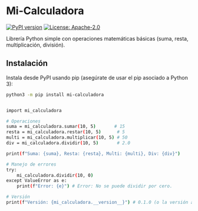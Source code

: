 # Mi-Calculadora

[![PyPI version](https://badge.fury.io/py/mi-calculadora.svg)](https://badge.fury.io/py/mi-calculadora)
[![License: Apache-2.0](https://img.shields.io/badge/License-Apache%202.0-blue.svg)](https://opensource.org/licenses/Apache-2.0)

Librería Python simple con operaciones matemáticas básicas (suma, resta, multiplicación, división).

## Instalación

Instala desde PyPI usando pip (asegúrate de usar el pip asociado a Python 3):

```bash
python3 -m pip install mi-calculadora


import mi_calculadora

# Operaciones
suma = mi_calculadora.sumar(10, 5)       # 15
resta = mi_calculadora.restar(10, 5)      # 5
multi = mi_calculadora.multiplicar(10, 5) # 50
div = mi_calculadora.dividir(10, 5)       # 2.0

print(f"Suma: {suma}, Resta: {resta}, Multi: {multi}, Div: {div}")

# Manejo de errores
try:
    mi_calculadora.dividir(10, 0)
except ValueError as e:
    print(f"Error: {e}") # Error: No se puede dividir por cero.

# Versión
print(f"Versión: {mi_calculadora.__version__}") # 0.1.0 (o la versión actual)
